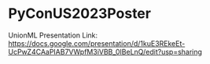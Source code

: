 # PyConUS2023Poster

UnionML Presentation Link: 
https://docs.google.com/presentation/d/1kuE3REkeEt-UcPwZ4CAaPIAB7VWpfM3iVBB_0IBeLnQ/edit?usp=sharing

